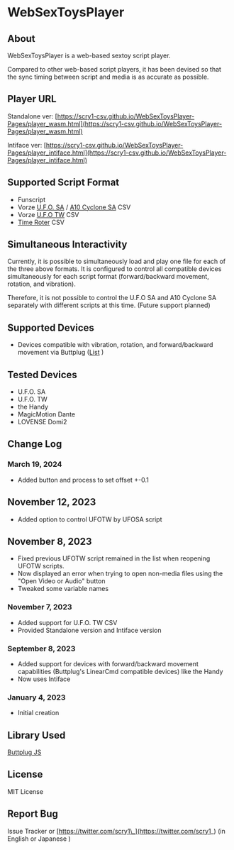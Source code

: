 # WebSexToysPlayer

## About

WebSexToysPlayer is a web-based sextoy script player.

Compared to other web-based script players, it has been devised so that the sync timing between script and media is as accurate as possible.

## Player URL

Standalone ver: [https://scry1-csv.github.io/WebSexToysPlayer-Pages/player_wasm.html](https://scry1-csv.github.io/WebSexToysPlayer-Pages/player_wasm.html)

Intiface ver: [https://scry1-csv.github.io/WebSexToysPlayer-Pages/player_intiface.html](https://scry1-csv.github.io/WebSexToysPlayer-Pages/player_intiface.html)

## Supported Script Format

- Funscript
- Vorze [U.F.O. SA](https://www.vorze.jp/en/ufosa/) / [A10 Cyclone SA](https://www.vorze.jp/en/a10cyclonesa/) CSV
- Vorze [U.F.O TW](https://www.vorze.jp/en/ufotw/) CSV
- [Time Roter](http://trance-innovation.com/lp_time/) CSV

## Simultaneous Interactivity

Currently, it is possible to simultaneously load and play one file for each of the three above formats. It is configured to control all compatible devices simultaneously for each script format (forward/backward movement, rotation, and vibration).

Therefore, it is not possible to control the U.F.O SA and A10 Cyclone SA separately with different scripts at this time. (Future support planned)

## Supported Devices
- Devices compatible with vibration, rotation, and forward/backward movement via Buttplug
([List](https://iostindex.com/?filter0ButtplugSupport=7) )

## Tested Devices
- U.F.O. SA
- U.F.O. TW
- the Handy
- MagicMotion Dante
- LOVENSE Domi2

## Change Log

### March 19, 2024
- Added button and process to set offset +-0.1

## November 12, 2023
- Added option to control UFOTW by UFOSA script

## November 8, 2023

- Fixed previous UFOTW script remained in the list when reopening UFOTW scripts.
- Now displayed an error when trying to open non-media files using the "Open Video or Audio" button
- Tweaked some variable names

### November 7, 2023

- Added support for U.F.O. TW CSV
- Provided Standalone version and Intiface version

### September 8, 2023

- Added support for devices with forward/backward movement capabilities (Buttplug's LinearCmd compatible devices) like the Handy
- Now uses Intiface

### January 4, 2023

- Initial creation

## Library Used

[Buttplug JS](https://github.com/buttplugio/buttplug-rs-ffi/tree/master/js)

## License

MIT License

## Report Bug

Issue Tracker or [https://twitter.com/scry1\_](https://twitter.com/scry1_) (in English or Japanese )
